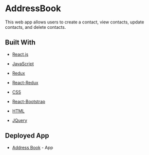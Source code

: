 # AddressBook

This web app allows users to create a contact, view contacts, update contacts, and delete contacts. 


## Built With

* [React.js](https://reactjs.org/)

* [JavaScript](https://developer.mozilla.org/en-US/docs/Web/JavaScript)

* [Redux](https://redux.js.org/)

* [React-Redux](https://www.npmjs.com/package/react-redux)

* [CSS](https://developer.mozilla.org/en-US/docs/Web/CSS)

* [React-Bootstrap](https://getbootstrap.com/)

* [HTML](https://developer.mozilla.org/en-US/docs/Web/HTML)

* [JQuery](https://api.jquery.com/)


## Deployed App
* [Address Book](https://address-book-marlee-gerard.herokuapp.com) - App
